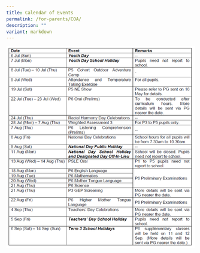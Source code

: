 ```yaml
---
title: Calendar of Events
permalink: /for-parents/COA/
description: ""
variant: markdown
---
```

![](/images/calendar_of_events_t3_2025.png)